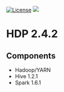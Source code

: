 [![License](https://img.shields.io/badge/license-Apache%202-blue.svg)](LICENSE)
[![](https://images.microbadger.com/badges/image/dongjoon/hdp2.4.2.0-258.svg)](https://microbadger.com/images/dongjoon/hdp2.4.2.0-258)

HDP 2.4.2
=========

## Components

* Hadoop/YARN
* Hive 1.2.1
* Spark 1.6.1
